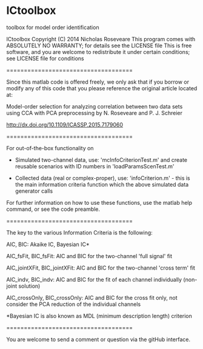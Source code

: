 ICtoolbox
====================================

toolbox for model order identification

ICtoolbox  Copyright (C) 2014 Nicholas Roseveare
    This program comes with ABSOLUTELY NO WARRANTY; for details see the LICENSE file
    This is free software, and you are welcome to redistribute it
    under certain conditions; see LICENSE file for conditions
    
====================================

Since this matlab code is offered freely, we only ask that if you borrow or modify any of this code that you please reference the original article located at:

Model-order selection for analyzing correlation between two data sets using CCA with PCA preprocessing
by N. Roseveare and P. J. Schreier

http://dx.doi.org/10.1109/ICASSP.2015.7179060

====================================

For out-of-the-box functionality on

 - Simulated two-channel data, use: 'mcInfoCriterionTest.m' and create reusable scenarios with ID numbers in 'loadParamsScenTest.m'
 
 - Collected data (real or complex-proper), use: 'infoCriterion.m' - this is the main information criteria function which the above simulated data generator calls
 
For further information on how to use these functions, use the matlab help command, or see the code preamble.

====================================

The key to the various Information Criteria is the following:

AIC, BIC: Akaike IC, Bayesian  IC*

AIC_fsFit, BIC_fsFit:
	AIC and BIC for the two-channel 'full signal' fit

AIC_jointXFit, BIC_jointXFit:
	AIC and BIC for the two-channel 'cross term' fit

AIC_indv, BIC_indv:
	AIC and BIC for the fit of each channel individually (non-joint solution)

AIC_crossOnly, BIC_crossOnly: 
	AIC and BIC for the cross fit only, not consider the PCA reduction of the individual channels

*Bayesian IC is also known as MDL (minimum description length) criterion

====================================

You are welcome to send a comment or question via the gitHub interface.
